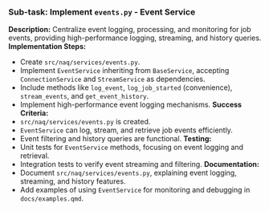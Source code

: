 ### Sub-task: Implement `events.py` - Event Service
**Description:** Centralize event logging, processing, and monitoring for job events, providing high-performance logging, streaming, and history queries.
**Implementation Steps:**
- Create `src/naq/services/events.py`.
- Implement `EventService` inheriting from `BaseService`, accepting `ConnectionService` and `StreamService` as dependencies.
- Include methods like `log_event`, `log_job_started` (convenience), `stream_events`, and `get_event_history`.
- Implement high-performance event logging mechanisms.
**Success Criteria:**
- `src/naq/services/events.py` is created.
- `EventService` can log, stream, and retrieve job events efficiently.
- Event filtering and history queries are functional.
**Testing:**
- Unit tests for `EventService` methods, focusing on event logging and retrieval.
- Integration tests to verify event streaming and filtering.
**Documentation:**
- Document `src/naq/services/events.py`, explaining event logging, streaming, and history features.
- Add examples of using `EventService` for monitoring and debugging in `docs/examples.qmd`.